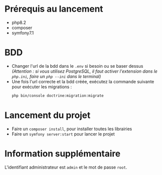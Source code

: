 # Prérequis au lancement

- php8.2
- composer
- symfony7.1

# BDD

- Changer l'url de la bdd dans le `.env` si besoin ou se baser dessus  
  *(Attention : si vous utilisez PostgreSQL, il faut activer l'extension dans le `php.ini`, faire un `php --ini` dans le terminal)*
- Une fois l'url correcte et la bdd créée, exécutez la commande suivante pour exécuter les migrations :
  ```bash
  php bin/console doctrine:migration:migrate

# Lancement du projet

- Faire un `composer install`, pour installer toutes les librairies
- Faire un `symfony server:start` pour lancer le projet

# Information supplémentaire

L'identifiant administrateur est `admin` et le mot de passe `root`.
